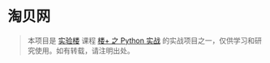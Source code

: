 # 淘贝网

> 本项目是 [实验楼](https://www.shiyanlou.com/) 课程 [楼+ 之 Python 实战](https://www.shiyanlou.com/louplus/python) 的实战项目之一，仅供学习和研究使用。如有转载，请注明出处。
